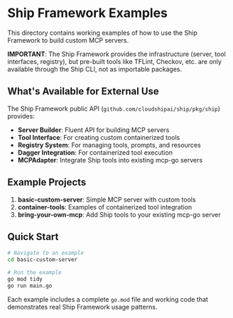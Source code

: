 # Ship Framework Examples

This directory contains working examples of how to use the Ship Framework to build custom MCP servers.

**IMPORTANT**: The Ship Framework provides the infrastructure (server, tool interfaces, registry), but pre-built tools like TFLint, Checkov, etc. are only available through the Ship CLI, not as importable packages.

## What's Available for External Use

The Ship Framework public API (`github.com/cloudshipai/ship/pkg/ship`) provides:
- **Server Builder**: Fluent API for building MCP servers
- **Tool Interface**: For creating custom containerized tools
- **Registry System**: For managing tools, prompts, and resources
- **Dagger Integration**: For containerized tool execution
- **MCPAdapter**: Integrate Ship tools into existing mcp-go servers

## Example Projects

1. **basic-custom-server**: Simple MCP server with custom tools
2. **container-tools**: Examples of containerized tool integration  
3. **bring-your-own-mcp**: Add Ship tools to your existing mcp-go server

## Quick Start

```bash
# Navigate to an example
cd basic-custom-server

# Run the example
go mod tidy
go run main.go
```

Each example includes a complete `go.mod` file and working code that demonstrates real Ship Framework usage patterns.